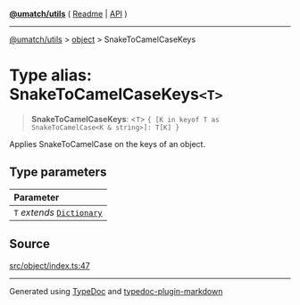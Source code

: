 [**@umatch/utils**](../../README.md) ( [Readme](../../README.md) \| [API](../../API.md) )

---

[@umatch/utils](../../API.md) > [object](../README.md) > SnakeToCamelCaseKeys

# Type alias: SnakeToCamelCaseKeys`<T>`

> **SnakeToCamelCaseKeys**: \<`T`\> `{ [K in keyof T as SnakeToCamelCase<K & string>]: T[K] }`

Applies SnakeToCamelCase on the keys of an object.

## Type parameters

| Parameter                                                                       |
| :------------------------------------------------------------------------------ |
| `T` _extends_ [`Dictionary`](../../index/type-aliases/type-alias.Dictionary.md) |

## Source

[src/object/index.ts:47](https://github.com/umatch-oficial/utils/blob/a4be831/src/object/index.ts#L47)

---

Generated using [TypeDoc](https://typedoc.org/) and [typedoc-plugin-markdown](https://www.npmjs.com/package/typedoc-plugin-markdown)
